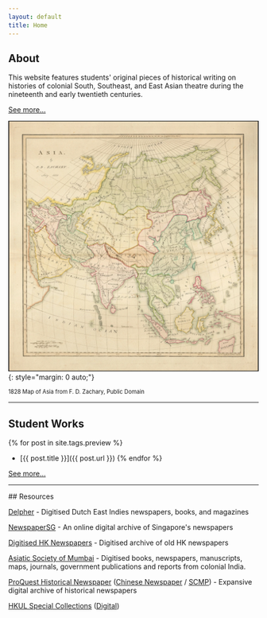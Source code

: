 ```yaml
---
layout: default
title: Home
---
```


## About

This website features students' original pieces of historical writing on histories of colonial South, Southeast, and East Asian theatre during the nineteenth and early twentieth centuries.

[See more...](/about)

![](/assets/home1.webp){: style="margin: 0 auto;"}
<p class="right" style="font-size: 80%">1828 Map of Asia from F. D. Zachary, Public Domain</p>

<hr>

## Student Works

{% for post in site.tags.preview %}
-  [{{ post.title }}]({{ post.url }})
{% endfor %}

[See more...](/studentworks)

<hr>

<div id="resources"></div>
## Resources

[Delpher][1] - Digitised Dutch East Indies newspapers, books, and magazines

[NewspaperSG][2] - An online digital archive of Singapore's newspapers

[Digitised HK Newspapers][3] - Digitised archive of old HK newspapers

[Asiatic Society of Mumbai][4] - Digitised books, newspapers, manuscripts, maps, journals, government publications and reports from colonial India.

[ProQuest Historical Newspaper][5] ([Chinese Newspaper][6] / [SCMP][7]) - Expansive digital archive of historical newspapers

[HKUL Special Collections][8] ([Digital][9])

[1]: https://www.delpher.nl/
[2]: https://eresources.nlb.gov.sg/newspapers/
[3]: https://eresources.nlb.gov.sg/newspapers/
[4]: https://www.granthsanjeevani.com/jspui/
[5]: https://about.proquest.com/products-services/pq-hist-news.html
[6]: https://search-proquest-com.eproxy.lib.hku.hk/hnpchinesecollection/news/fromDatabasesLayer/databases
[7]: https://search-proquest-com.eproxy.lib.hku.hk/hnpsouthchinamorningpost/databases?accountid=14548
[8]: https://lib.hku.hk/hkspc/collections.html
[9]: https://lib.hku.hk/hkspc/HK-Studies.html
